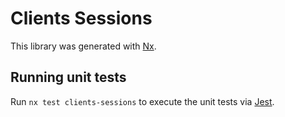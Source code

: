 # Clients Sessions

This library was generated with [Nx](https://nx.dev).

## Running unit tests

Run `nx test clients-sessions` to execute the unit tests via [Jest](https://jestjs.io).
